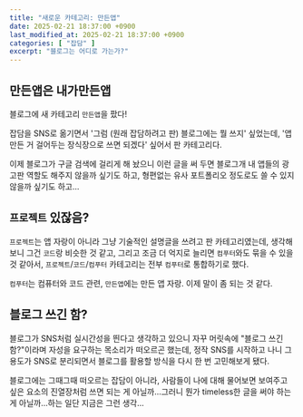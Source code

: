 ```yaml
---
title: "새로운 카테고리: 만든앱"
date: 2025-02-21 18:37:00 +0900
last_modified_at: 2025-02-21 18:37:00 +0900
categories: [ "잡담" ]
excerpt: "블로그는 어디로 가는가?"
---
```


## 만든앱은 내가만든앱

블로그에 새 카테고리 `만든앱`을 팠다!

잡담을 SNS로 옮기면서 '그럼 (원래 잡담하려고 판) 블로그에는 뭘 쓰지' 싶었는데, '앱 만든 거 걸어두는 장식장으로 쓰면 되겠다' 싶어서 판 카테고리다.

이제 블로그가 구글 검색에 걸리게 해 놨으니 이런 글을 써 두면 블로그개 내 앱들의 광고판 역할도 해주지 않을까 싶기도 하고, 형편없는 유사 포트폴리오 정도로도 쓸 수 있지 않을까 싶기도 하고...

## `프로젝트` 있잖음?

`프로젝트`는 앱 자랑이 아니라 그냥 기술적인 설명글을 쓰려고 판 카테고리였는데, 생각해보니 그건 `코드`랑 비슷한 것 같고, 그리고 조금 더 억지로 늘리면 `컴푸터`와도 묶을 수 있을 것 같아서, `프로젝트`/`코드`/`컴푸터` 카테고리는 전부 `컴푸터`로 통합하기로 했다.

`컴푸터`는 컴퓨터와 코드 관련, `만든앱`에는 만든 앱 자랑. 이제 말이 좀 되는 것 같다.

## 블로그 쓰긴 함?

블로그가 SNS처럼 실시간성을 띈다고 생각하고 있으니 자꾸 머릿속에 "블로그 쓰긴 함?"이라며 자성을 요구하는 목소리가 떠오르곤 했는데, 정작 SNS를 시작하고 나니 그 용도가 SNS로 분리되면서 블로그를 활용할 방식을 다시 한 번 고민해보게 됐다.

블로그에는 그때그때 떠오르는 잡담이 아니라, 사람들이 나에 대해 물어보면 보여주고 싶은 요소의 진열장처럼 쓰면 되는 게 아닐까...그러니 뭔가 timeless한 글을 써야 하는 게 아닐까...하는 일단 지금은 그런 생각...